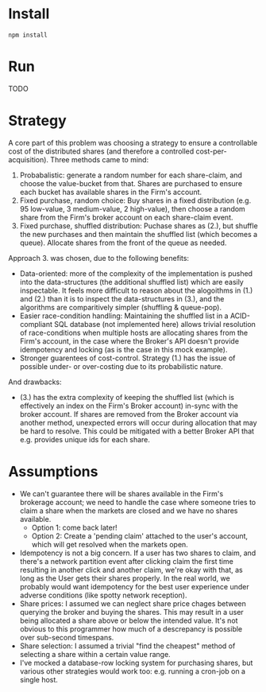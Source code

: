 Install
=======
```
npm install
```

Run
===
TODO

Strategy
========
A core part of this problem was choosing a strategy to ensure a controllable cost of the distributed shares (and therefore a controlled cost-per-acquisition). Three methods came to mind:
1. Probabalistic: generate a random number for each share-claim, and choose the value-bucket from that. Shares are purchased to ensure each bucket has available shares in the Firm's account.
2. Fixed purchase, random choice: Buy shares in a fixed distribution (e.g. 95 low-value, 3 medium-value, 2 high-value), then choose a random share from the Firm's broker account on each share-claim event.
3. Fixed purchase, shuffled distribution: Puchase shares as (2.), but shuffle the new purchases and then maintain the shuffled list (which becomes a queue). Allocate shares from the front of the queue as needed.

Approach 3. was chosen, due to the following benefits:
- Data-oriented: more of the complexity of the implementation is pushed into the data-structures (the additional shuffled list) which are easily inspectable. It feels more difficult to reason about the alogoithms in (1.) and (2.) than it is to inspect the data-structures in (3.), and the algorithms are comparitively simpler (shuffling & queue-pop).
- Easier race-condition handling: Maintaining the shuffled list in a ACID-compliant SQL database (not implemented here) allows trivial resolution of race-conditions when multiple hosts are allocating shares from the Firm's account, in the case where the Broker's API doesn't provide idempotency and locking (as is the case in this mock example).
- Stronger guarentees of cost-control. Strategy (1.) has the issue of possible under- or over-costing due to its probabilistic nature.

And drawbacks:
- (3.) has the extra complexity of keeping the shuffled list (which is effectively an index on the Firm's Broker account) in-sync with the broker account. If shares are removed from the Broker account via another method, unexpected errors will occur during allocation that may be hard to resolve. This could be mitigated with a better Broker API that e.g. provides unique ids for each share.

Assumptions
===========

- We can't guarantee there will be shares available in the Firm's brokerage account; we need to handle the case where someone tries to claim a share when the markets are closed and we have no shares available.
    - Option 1: come back later!
    - Option 2: Create a 'pending claim' attached to the user's account, which will get resolved when the markets open.
- Idempotency is not a big concern. If a user has two shares to claim, and there's a network partition event after clicking claim the first time resulting in another click and another claim, we're okay with that, as long as the User gets their shares properly. In the real world, we probably would want idempotency for the best user experience under adverse conditions (like spotty network reception).
- Share prices: I assumed we can neglect share price chages between querying the broker and buying the shares. This may result in a user being allocated a share above or below the intended value. It's not obvious to this programmer how much of a descrepancy is possible over sub-second timespans. 
- Share selection: I assumed a trivial "find the cheapest" method of selecting a share within a certain value range.
- I've mocked a database-row locking system for purchasing shares, but various other strategies would work too: e.g. running a cron-job on a single host.
